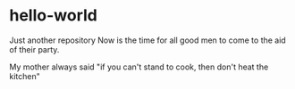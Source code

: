 # hello-world
Just another repository
Now is the time for all good men to come to the aid of their party.

My mother always said "if you can't stand to cook, then don't heat the kitchen"
